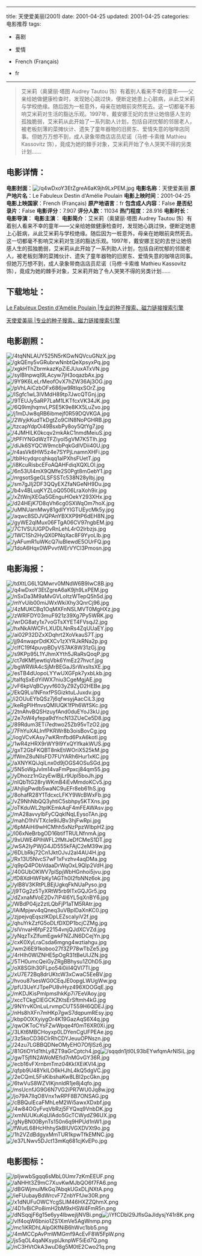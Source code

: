 
---
title: 天使爱美丽(2001)
date: 2001-04-25
updated: 2001-04-25
categories: 电影推荐
tags:
- 喜剧
- 爱情

- French (Français)
- fr
---


> 艾米莉（奥黛丽·塔图 Audrey Tautou 饰）有着别人看来不幸的童年——父亲给她做健康检查时，发现她心跳过快，便断定她患上心脏病，从此艾米莉与学校绝缘。随后因为一桩意外，母亲在她眼前突然死去。这一切都毫不影响艾米莉对生活的豁达乐观。1997年，戴安娜王妃的去世让她倍感人生的孤独脆弱，艾米莉从此开始了一系列助人计划，包括自闭忧郁的邻居老人，被老板刻薄的菜摊伙计、遗失了童年器物的旧房东、爱情失意的咖啡店同事。但她万万想不到，成人录象带商店店员尼诺（马修·卡索维 Mathieu Kassovitz 饰），竟成为她的棘手对象，艾米莉开始了令人哭笑不得的另类计划……

## **电影详情**：

**电影封面**：<img src="https://image.tmdb.org/t/p/w200/q4wDxoY3EtZgreA6aK9jh9LxPEM.jpg" alt="/q4wDxoY3EtZgreA6aK9jh9LxPEM.jpg" title="/q4wDxoY3EtZgreA6aK9jh9LxPEM.jpg">
**电影名称**：天使爱美丽
**原产地片名**：Le Fabuleux Destin d'Amélie Poulain
**电影上映时间**：2001-04-25
**电影上映国家**：French (Français)
**原产地语言**：fr
**包含成人内容**：False
**是否纪录片**：False
**电影评分**：7.907
**评分人数**：11034
**热门程度**：28.916
**电影时长**：
**电影导演**：
**电影主演**：
**电影简介**：艾米莉（奥黛丽·塔图 Audrey Tautou 饰）有着别人看来不幸的童年——父亲给她做健康检查时，发现她心跳过快，便断定她患上心脏病，从此艾米莉与学校绝缘。随后因为一桩意外，母亲在她眼前突然死去。这一切都毫不影响艾米莉对生活的豁达乐观。1997年，戴安娜王妃的去世让她倍感人生的孤独脆弱，艾米莉从此开始了一系列助人计划，包括自闭忧郁的邻居老人，被老板刻薄的菜摊伙计、遗失了童年器物的旧房东、爱情失意的咖啡店同事。但她万万想不到，成人录象带商店店员尼诺（马修·卡索维 Mathieu Kassovitz 饰），竟成为她的棘手对象，艾米莉开始了令人哭笑不得的另类计划……

## **下载地址**：
[Le Fabuleux Destin d'Amélie Poulain |专业的种子搜索、磁力链接搜索引擎](https://movie.amd794.com:2083/?search=Le%20Fabuleux%20Destin%20d%27Am%C3%A9lie%20Poulain&ordering=&mode=match_phrase&page_size=10&page=1)

[天使爱美丽 |专业的种子搜索、磁力链接搜索引擎](https://movie.amd794.com:2083/?search=%E5%A4%A9%E4%BD%BF%E7%88%B1%E7%BE%8E%E4%B8%BD&ordering=&mode=match_phrase&page_size=10&page=1)
 

## **电影剧照**：
<img src="https://image.tmdb.org/t/p/original/4tqNNLAUY525N5rKGwNQVcuGNzX.jpg" alt="/4tqNNLAUY525N5rKGwNQVcuGNzX.jpg" title="/4tqNNLAUY525N5rKGwNQVcuGNzX.jpg"><img src="https://image.tmdb.org/t/p/original/gkQEny5vGRubrwNnbtQeXpsyxPq.jpg" alt="/gkQEny5vGRubrwNnbtQeXpsyxPq.jpg" title="/gkQEny5vGRubrwNnbtQeXpsyxPq.jpg"><img src="https://image.tmdb.org/t/p/original/xgkHThZbrmkazKpZiEJUuxATxVN.jpg" alt="/xgkHThZbrmkazKpZiEJUuxATxVN.jpg" title="/xgkHThZbrmkazKpZiEJUuxATxVN.jpg"><img src="https://image.tmdb.org/t/p/original/sylBlnpwqI9LAcyw7jH3oqazbAx.jpg" alt="/sylBlnpwqI9LAcyw7jH3oqazbAx.jpg" title="/sylBlnpwqI9LAcyw7jH3oqazbAx.jpg"><img src="https://image.tmdb.org/t/p/original/9Y9K6LeLrMeofOvX7hZW36Aj3OG.jpg" alt="/9Y9K6LeLrMeofOvX7hZW36Aj3OG.jpg" title="/9Y9K6LeLrMeofOvX7hZW36Aj3OG.jpg"><img src="https://image.tmdb.org/t/p/original/pVhLAiCzbOFx686jw9RtIqxSOrZ.jpg" alt="/pVhLAiCzbOFx686jw9RtIqxSOrZ.jpg" title="/pVhLAiCzbOFx686jw9RtIqxSOrZ.jpg"><img src="https://image.tmdb.org/t/p/original/lSgfc1wL3IVMdH89tp7JwcQTGnj.jpg" alt="/lSgfc1wL3IVMdH89tp7JwcQTGnj.jpg" title="/lSgfc1wL3IVMdH89tp7JwcQTGnj.jpg"><img src="https://image.tmdb.org/t/p/original/9TEUJy5aRP7LaM1LKTfcxVK34JK.jpg" alt="/9TEUJy5aRP7LaM1LKTfcxVK34JK.jpg" title="/9TEUJy5aRP7LaM1LKTfcxVK34JK.jpg"><img src="https://image.tmdb.org/t/p/original/6Q9imjhqmvLPSE5K9e8KX5LuZvo.jpg" alt="/6Q9imjhqmvLPSE5K9e8KX5LuZvo.jpg" title="/6Q9imjhqmvLPSE5K9e8KX5LuZvo.jpg"><img src="https://image.tmdb.org/t/p/original/j1mDJw8qRB6ibmejf0R59DQVKGA.jpg" alt="/j1mDJw8qRB6ibmejf0R59DQVKGA.jpg" title="/j1mDJw8qRB6ibmejf0R59DQVKGA.jpg"><img src="https://image.tmdb.org/t/p/original/2WyjkKudTkDgtZo9CIN8NoPGHRB.jpg" alt="/2WyjkKudTkDgtZo9CIN8NoPGHRB.jpg" title="/2WyjkKudTkDgtZo9CIN8NoPGHRB.jpg"><img src="https://image.tmdb.org/t/p/original/tzcapYdpOi49BsxbPy8oy5QtYg7.jpg" alt="/tzcapYdpOi49BsxbPy8oy5QtYg7.jpg" title="/tzcapYdpOi49BsxbPy8oy5QtYg7.jpg"><img src="https://image.tmdb.org/t/p/original/4JMHILK0kcqv2mkAkC1nmdMeiuS.jpg" alt="/4JMHILK0kcqv2mkAkC1nmdMeiuS.jpg" title="/4JMHILK0kcqv2mkAkC1nmdMeiuS.jpg"><img src="https://image.tmdb.org/t/p/original/tPFIYNGdWzTFZiyoI5gVM7K5TIh.jpg" alt="/tPFIYNGdWzTFZiyoI5gVM7K5TIh.jpg" title="/tPFIYNGdWzTFZiyoI5gVM7K5TIh.jpg"><img src="https://image.tmdb.org/t/p/original/diJk6SYQCW9mcbPqkGdlVDii40U.jpg" alt="/diJk6SYQCW9mcbPqkGdlVDii40U.jpg" title="/diJk6SYQCW9mcbPqkGdlVDii40U.jpg"><img src="https://image.tmdb.org/t/p/original/r4asVk6HW5z4e7SYPjLnamnXHFi.jpg" alt="/r4asVk6HW5z4e7SYPjLnamnXHFi.jpg" title="/r4asVk6HW5z4e7SYPjLnamnXHFi.jpg"><img src="https://image.tmdb.org/t/p/original/tblHcydqrcqhkqq1alPXhsFUetT.jpg" alt="/tblHcydqrcqhkqq1alPXhsFUetT.jpg" title="/tblHcydqrcqhkqq1alPXhsFUetT.jpg"><img src="https://image.tmdb.org/t/p/original/i8KcuRisbcEFoAQAHFdiqXQXLOl.jpg" alt="/i8KcuRisbcEFoAQAHFdiqXQXLOl.jpg" title="/i8KcuRisbcEFoAQAHFdiqXQXLOl.jpg"><img src="https://image.tmdb.org/t/p/original/6n53UI4mX9QMfe2S0Pgt8mGebY1.jpg" alt="/6n53UI4mX9QMfe2S0Pgt8mGebY1.jpg" title="/6n53UI4mX9QMfe2S0Pgt8mGebY1.jpg"><img src="https://image.tmdb.org/t/p/original/nrgsotSgeGLSFSSTc538N28yIbj.jpg" alt="/nrgsotSgeGLSFSSTc538N28yIbj.jpg" title="/nrgsotSgeGLSFSSTc538N28yIbj.jpg"><img src="https://image.tmdb.org/t/p/original/sm7gJIj2DF3QQyEXZfaNGeNH9Du.jpg" alt="/sm7gJIj2DF3QQyEXZfaNGeNH9Du.jpg" title="/sm7gJIj2DF3QQyEXZfaNGeNH9Du.jpg"><img src="https://image.tmdb.org/t/p/original/b4v4BLuqKYZLoQ0506LraXoh9ir.jpg" alt="/b4v4BLuqKYZLoQ0506LraXoh9ir.jpg" title="/b4v4BLuqKYZLoQ0506LraXoh9ir.jpg"><img src="https://image.tmdb.org/t/p/original/xZtWnjXEGa5GEnguHOekY293XHx.jpg" alt="/xZtWnjXEGa5GEnguHOekY293XHx.jpg" title="/xZtWnjXEGa5GEnguHOekY293XHx.jpg"><img src="https://image.tmdb.org/t/p/original/d24HEjK7D8qVh6cg0SXWqOm7hoX.jpg" alt="/d24HEjK7D8qVh6cg0SXWqOm7hoX.jpg" title="/d24HEjK7D8qVh6cg0SXWqOm7hoX.jpg"><img src="https://image.tmdb.org/t/p/original/uMNUamMwy81gdlYYIGTUEycMk5y.jpg" alt="/uMNUamMwy81gdlYYIGTUEycMk5y.jpg" title="/uMNUamMwy81gdlYYIGTUEycMk5y.jpg"><img src="https://image.tmdb.org/t/p/original/aqwc8SDJVQPAnYBXXP9tP6dEH8N.jpg" alt="/aqwc8SDJVQPAnYBXXP9tP6dEH8N.jpg" title="/aqwc8SDJVQPAnYBXXP9tP6dEH8N.jpg"><img src="https://image.tmdb.org/t/p/original/gyWE2qIMux06FTgA06CV97ngbEM.jpg" alt="/gyWE2qIMux06FTgA06CV97ngbEM.jpg" title="/gyWE2qIMux06FTgA06CV97ngbEM.jpg"><img src="https://image.tmdb.org/t/p/original/7C1VSUUGPDvRnLehL4rO2lrbzjs.jpg" alt="/7C1VSUUGPDvRnLehL4rO2lrbzjs.jpg" title="/7C1VSUUGPDvRnLehL4rO2lrbzjs.jpg"><img src="https://image.tmdb.org/t/p/original/1WC1Sh2HyQX0PNqXac8F9YyoLlb.jpg" alt="/1WC1Sh2HyQX0PNqXac8F9YyoLlb.jpg" title="/1WC1Sh2HyQX0PNqXac8F9YyoLlb.jpg"><img src="https://image.tmdb.org/t/p/original/yAFumR1uWKcQ7iuBIewdE5OUrFQ.jpg" alt="/yAFumR1uWKcQ7iuBIewdE5OUrFQ.jpg" title="/yAFumR1uWKcQ7iuBIewdE5OUrFQ.jpg"><img src="https://image.tmdb.org/t/p/original/1doA6Hqx0WPvvtWErVYCl3Pmosn.jpg" alt="/1doA6Hqx0WPvvtWErVYCl3Pmosn.jpg" title="/1doA6Hqx0WPvvtWErVYCl3Pmosn.jpg">

## **电影海报**：
<img src="https://image.tmdb.org/t/p/original/tdXtLG6L1QMwrv0MNdW6B9IwC8B.jpg" alt="/tdXtLG6L1QMwrv0MNdW6B9IwC8B.jpg" title="/tdXtLG6L1QMwrv0MNdW6B9IwC8B.jpg"><img src="https://image.tmdb.org/t/p/original/q4wDxoY3EtZgreA6aK9jh9LxPEM.jpg" alt="/q4wDxoY3EtZgreA6aK9jh9LxPEM.jpg" title="/q4wDxoY3EtZgreA6aK9jh9LxPEM.jpg"><img src="https://image.tmdb.org/t/p/original/nSxDa3M9aMvGVLoItzWTepQ5h5d.jpg" alt="/nSxDa3M9aMvGVLoItzWTepQ5h5d.jpg" title="/nSxDa3M9aMvGVLoItzWTepQ5h5d.jpg"><img src="https://image.tmdb.org/t/p/original/mYvUib00miJWxWkiXhy3QnrCj96.jpg" alt="/mYvUib00miJWxWkiXhy3QnrCj96.jpg" title="/mYvUib00miJWxWkiXhy3QnrCj96.jpg"><img src="https://image.tmdb.org/t/p/original/4zMUKCBq1OqMXFnNSLMVT0MgHXz.jpg" alt="/4zMUKCBq1OqMXFnNSLMVT0MgHXz.jpg" title="/4zMUKCBq1OqMXFnNSLMVT0MgHXz.jpg"><img src="https://image.tmdb.org/t/p/original/zWRlFDY03muF921z39Xg7Py5WRK.jpg" alt="/zWRlFDY03muF921z39Xg7Py5WRK.jpg" title="/zWRlFDY03muF921z39Xg7Py5WRK.jpg"><img src="https://image.tmdb.org/t/p/original/wrDG8aty1x7voGTsXYET4FVsqJ2.jpg" alt="/wrDG8aty1x7voGTsXYET4FVsqJ2.jpg" title="/wrDG8aty1x7voGTsXYET4FVsqJ2.jpg"><img src="https://image.tmdb.org/t/p/original/hxNkAlWCFrLXUDLNnRs4ZqUUaEY.jpg" alt="/hxNkAlWCFrLXUDLNnRs4ZqUUaEY.jpg" title="/hxNkAlWCFrLXUDLNnRs4ZqUUaEY.jpg"><img src="https://image.tmdb.org/t/p/original/ai02P32DZxXDqhrt2XoVkauS7T.jpg" alt="/ai02P32DZxXDqhrt2XoVkauS7T.jpg" title="/ai02P32DZxXDqhrt2XoVkauS7T.jpg"><img src="https://image.tmdb.org/t/p/original/jj94nwaprDdKXCv1zXYRJkRNa2p.jpg" alt="/jj94nwaprDdKXCv1zXYRJkRNa2p.jpg" title="/jj94nwaprDdKXCv1zXYRJkRNa2p.jpg"><img src="https://image.tmdb.org/t/p/original/cIfC19f4puvpBDyVS7AK8W31zGj.jpg" alt="/cIfC19f4puvpBDyVS7AK8W31zGj.jpg" title="/cIfC19f4puvpBDyVS7AK8W31zGj.jpg"><img src="https://image.tmdb.org/t/p/original/s9KPp95L1YJhmXYth5JRaRsQoqP.jpg" alt="/s9KPp95L1YJhmXYth5JRaRsQoqP.jpg" title="/s9KPp95L1YJhmXYth5JRaRsQoqP.jpg"><img src="https://image.tmdb.org/t/p/original/ct7dKMfjewtlqVbk6YmEz27hvcf.jpg" alt="/ct7dKMfjewtlqVbk6YmEz27hvcf.jpg" title="/ct7dKMfjewtlqVbk6YmEz27hvcf.jpg"><img src="https://image.tmdb.org/t/p/original/bgWRWA4cSjMrBEGaJSrWxsItsXE.jpg" alt="/bgWRWA4cSjMrBEGaJSrWxsItsXE.jpg" title="/bgWRWA4cSjMrBEGaJSrWxsItsXE.jpg"><img src="https://image.tmdb.org/t/p/original/esTB4dUopoLYYwUXGFpk7yxbLkb.jpg" alt="/esTB4dUopoLYYwUXGFpk7yxbLkb.jpg" title="/esTB4dUopoLYYwUXGFpk7yxbLkb.jpg"><img src="https://image.tmdb.org/t/p/original/taIfqSxEdYiIWX7niu3CgeMgjAE.jpg" alt="/taIfqSxEdYiIWX7niu3CgeMgjAE.jpg" title="/taIfqSxEdYiIWX7niu3CgeMgjAE.jpg"><img src="https://image.tmdb.org/t/p/original/vF6kpVqBCyyvf603yZ9ZyD2HEBe.jpg" alt="/vF6kpVqBCyyvf603yZ9ZyD2HEBe.jpg" title="/vF6kpVqBCyyvf603yZ9ZyD2HEBe.jpg"><img src="https://image.tmdb.org/t/p/original/EkQ9Lu1NFnxfPSGizktuLJuxdv.jpg" alt="/EkQ9Lu1NFnxfPSGizktuLJuxdv.jpg" title="/EkQ9Lu1NFnxfPSGizktuLJuxdv.jpg"><img src="https://image.tmdb.org/t/p/original/i2OUuEYbQSz7j6qfwsyjAacCiL3.jpg" alt="/i2OUuEYbQSz7j6qfwsyjAacCiL3.jpg" title="/i2OUuEYbQSz7j6qfwsyjAacCiL3.jpg"><img src="https://image.tmdb.org/t/p/original/keRgPIHfnvsQMIUQK1fPh6WfSKc.jpg" alt="/keRgPIHfnvsQMIUQK1fPh6WfSKc.jpg" title="/keRgPIHfnvsQMIUQK1fPh6WfSKc.jpg"><img src="https://image.tmdb.org/t/p/original/2tnAhvBQSHzuyfAnd0duEYoJ3kU.jpg" alt="/2tnAhvBQSHzuyfAnd0duEYoJ3kU.jpg" title="/2tnAhvBQSHzuyfAnd0duEYoJ3kU.jpg"><img src="https://image.tmdb.org/t/p/original/2e7oW4yfepa9dYncN13ZUeCe5D8.jpg" alt="/2e7oW4yfepa9dYncN13ZUeCe5D8.jpg" title="/2e7oW4yfepa9dYncN13ZUeCe5D8.jpg"><img src="https://image.tmdb.org/t/p/original/89Rdum3ETi7edtwo25Zb95vTzO2.jpg" alt="/89Rdum3ETi7edtwo25Zb95vTzO2.jpg" title="/89Rdum3ETi7edtwo25Zb95vTzO2.jpg"><img src="https://image.tmdb.org/t/p/original/7FhYuXALInfPKRWr8b3oisBovCg.jpg" alt="/7FhYuXALInfPKRWr8b3oisBovCg.jpg" title="/7FhYuXALInfPKRWr8b3oisBovCg.jpg"><img src="https://image.tmdb.org/t/p/original/iogVCvKAsy7wKRmfbd6PxA6kotl.jpg" alt="/iogVCvKAsy7wKRmfbd6PxA6kotl.jpg" title="/iogVCvKAsy7wKRmfbd6PxA6kotl.jpg"><img src="https://image.tmdb.org/t/p/original/1wR4zHRX9rWY9l9YxQYlfkakWUS.jpg" alt="/1wR4zHRX9rWY9l9YxQYlfkakWUS.jpg" title="/1wR4zHRX9rWY9l9YxQYlfkakWUS.jpg"><img src="https://image.tmdb.org/t/p/original/gxT2GbFKQBT8nkEtiWOriX525kM.jpg" alt="/gxT2GbFKQBT8nkEtiWOriX525kM.jpg" title="/gxT2GbFKQBT8nkEtiWOriX525kM.jpg"><img src="https://image.tmdb.org/t/p/original/fWmZ8uNllsFD7FUYARh6Hur1xKC.jpg" alt="/fWmZ8uNllsFD7FUYARh6Hur1xKC.jpg" title="/fWmZ8uNllsFD7FUYARh6Hur1xKC.jpg"><img src="https://image.tmdb.org/t/p/original/aXNYKQiJqiLnx0d9jOGS4OSuSGd.jpg" alt="/aXNYKQiJqiLnx0d9jOGS4OSuSGd.jpg" title="/aXNYKQiJqiLnx0d9jOGS4OSuSGd.jpg"><img src="https://image.tmdb.org/t/p/original/5N5oWgJvIm14vaFmPpxcj84qm55.jpg" alt="/5N5oWgJvIm14vaFmPpxcj84qm55.jpg" title="/5N5oWgJvIm14vaFmPpxcj84qm55.jpg"><img src="https://image.tmdb.org/t/p/original/yDhozz1nGzyEwIBjLr9Upl5boJh.jpg" alt="/yDhozz1nGzyEwIBjLr9Upl5boJh.jpg" title="/yDhozz1nGzyEwIBjLr9Upl5boJh.jpg"><img src="https://image.tmdb.org/t/p/original/nIQbTtG28ryWKmB4iEvMmdoKCv5.jpg" alt="/nIQbTtG28ryWKmB4iEvMmdoKCv5.jpg" title="/nIQbTtG28ryWKmB4iEvMmdoKCv5.jpg"><img src="https://image.tmdb.org/t/p/original/AhjligPwdb5waNC9uEFr8eb61hS.jpg" alt="/AhjligPwdb5waNC9uEFr8eb61hS.jpg" title="/AhjligPwdb5waNC9uEFr8eb61hS.jpg"><img src="https://image.tmdb.org/t/p/original/8ohafR28Y1TdcxcLFKY9WcBWxFb.jpg" alt="/8ohafR28Y1TdcxcLFKY9WcBWxFb.jpg" title="/8ohafR28Y1TdcxcLFKY9WcBWxFb.jpg"><img src="https://image.tmdb.org/t/p/original/vZ9NhNbQQ3yhtiC5sbhpy5KTXns.jpg" alt="/vZ9NhNbQQ3yhtiC5sbhpy5KTXns.jpg" title="/vZ9NhNbQQ3yhtiC5sbhpy5KTXns.jpg"><img src="https://image.tmdb.org/t/p/original/oTKduWL2tpIKEmkAqF4mFEAWAsv.jpg" alt="/oTKduWL2tpIKEmkAqF4mFEAWAsv.jpg" title="/oTKduWL2tpIKEmkAqF4mFEAWAsv.jpg"><img src="https://image.tmdb.org/t/p/original/mA28avvylbFyCQqklNqLEysoTAn.jpg" alt="/mA28avvylbFyCQqklNqLEysoTAn.jpg" title="/mA28avvylbFyCQqklNqLEysoTAn.jpg"><img src="https://image.tmdb.org/t/p/original/mahD1hIVTXcIe9ilJBv3hjFwRpi.jpg" alt="/mahD1hIVTXcIe9ilJBv3hjFwRpi.jpg" title="/mahD1hIVTXcIe9ilJBv3hjFwRpi.jpg"><img src="https://image.tmdb.org/t/p/original/6pMAiHi9wHCMhh5xNzPpzWIbpH2.jpg" alt="/6pMAiHi9wHCMhh5xNzPpzWIbpH2.jpg" title="/6pMAiHi9wHCMhh5xNzPpzWIbpH2.jpg"><img src="https://image.tmdb.org/t/p/original/l06xNeBrbgOD16btifTRULNfnmA.jpg" alt="/l06xNeBrbgOD16btifTRULNfnmA.jpg" title="/l06xNeBrbgOD16btifTRULNfnmA.jpg"><img src="https://image.tmdb.org/t/p/original/9xUWE4PIhWFL2fMtJeDfCMeS1DT.jpg" alt="/9xUWE4PIhWFL2fMtJeDfCMeS1DT.jpg" title="/9xUWE4PIhWFL2fMtJeDfCMeS1DT.jpg"><img src="https://image.tmdb.org/t/p/original/wSA2IyPWjG4JD555kFAjC2eM39w.jpg" alt="/wSA2IyPWjG4JD555kFAjC2eM39w.jpg" title="/wSA2IyPWjG4JD555kFAjC2eM39w.jpg"><img src="https://image.tmdb.org/t/p/original/6DLbRkj72Cn1JktOJvJ2aI4AU4H.jpg" alt="/6DLbRkj72Cn1JktOJvJ2aI4AU4H.jpg" title="/6DLbRkj72Cn1JktOJvJ2aI4AU4H.jpg"><img src="https://image.tmdb.org/t/p/original/Rx13U5NvcS7wF1xFvzhv4aqDMa.jpg" alt="/Rx13U5NvcS7wF1xFvzhv4aqDMa.jpg" title="/Rx13U5NvcS7wF1xFvzhv4aqDMa.jpg"><img src="https://image.tmdb.org/t/p/original/q9pQ4PObVdaaDrWqOxL9QIp2VdH.jpg" alt="/q9pQ4PObVdaaDrWqOxL9QIp2VdH.jpg" title="/q9pQ4PObVdaaDrWqOxL9QIp2VdH.jpg"><img src="https://image.tmdb.org/t/p/original/40GUbOKWV7plSpjWbHGnhoi5jvu.jpg" alt="/40GUbOKWV7plSpjWbHGnhoi5jvu.jpg" title="/40GUbOKWV7plSpjWbHGnhoi5jvu.jpg"><img src="https://image.tmdb.org/t/p/original/fD8XdHWFbKy1AGTh0I2fbNNz6ok.jpg" alt="/fD8XdHWFbKy1AGTh0I2fbNNz6ok.jpg" title="/fD8XdHWFbKy1AGTh0I2fbNNz6ok.jpg"><img src="https://image.tmdb.org/t/p/original/ylB8V3KRtPLBEjUgkqFkNUaPyso.jpg" alt="/ylB8V3KRtPLBEjUgkqFkNUaPyso.jpg" title="/ylB8V3KRtPLBEjUgkqFkNUaPyso.jpg"><img src="https://image.tmdb.org/t/p/original/j9TGg2z5TyXRtW5rb9lTxGQJGr5.jpg" alt="/j9TGg2z5TyXRtW5rb9lTxGQJGr5.jpg" title="/j9TGg2z5TyXRtW5rb9lTxGQJGr5.jpg"><img src="https://image.tmdb.org/t/p/original/dZxnaMVoE2Dv7IP4l6YL5qXnBY6.jpg" alt="/dZxnaMVoE2Dv7IP4l6YL5qXnBY6.jpg" title="/dZxnaMVoE2Dv7IP4l6YL5qXnBY6.jpg"><img src="https://image.tmdb.org/t/p/original/WBdP04jz2ztLQbFjP1aTM5RAtr.jpg" alt="/WBdP04jz2ztLQbFjP1aTM5RAtr.jpg" title="/WBdP04jz2ztLQbFjP1aTM5RAtr.jpg"><img src="https://image.tmdb.org/t/p/original/lAiMpjwv4qQneq3uVBpIDaXnKC0.jpg" alt="/lAiMpjwv4qQneq3uVBpIDaXnKC0.jpg" title="/lAiMpjwv4qQneq3uVBpIDaXnKC0.jpg"><img src="https://image.tmdb.org/t/p/original/zjpejvqEqszIKDpLEZscalyiV2f.jpg" alt="/zjpejvqEqszIKDpLEZscalyiV2f.jpg" title="/zjpejvqEqszIKDpLEZscalyiV2f.jpg"><img src="https://image.tmdb.org/t/p/original/qhuYrkZzfG5oDLfDXDP1bcjCZMg.jpg" alt="/qhuYrkZzfG5oDLfDXDP1bcjCZMg.jpg" title="/qhuYrkZzfG5oDLfDXDP1bcjCZMg.jpg"><img src="https://image.tmdb.org/t/p/original/slVnvaH6fpF22154vnjQJdXCVZd.jpg" alt="/slVnvaH6fpF22154vnjQJdXCVZd.jpg" title="/slVnvaH6fpF22154vnjQJdXCVZd.jpg"><img src="https://image.tmdb.org/t/p/original/yNqzTxZlfumEgwkFNZJN6DCejYn.jpg" alt="/yNqzTxZlfumEgwkFNZJN6DCejYn.jpg" title="/yNqzTxZlfumEgwkFNZJN6DCejYn.jpg"><img src="https://image.tmdb.org/t/p/original/cxK0XyLraCsda6mgng4wztiahgu.jpg" alt="/cxK0XyLraCsda6mgng4wztiahgu.jpg" title="/cxK0XyLraCsda6mgng4wztiahgu.jpg"><img src="https://image.tmdb.org/t/p/original/wm2i6E91koboo27f3ZP78wTbZe5.jpg" alt="/wm2i6E91koboo27f3ZP78wTbZe5.jpg" title="/wm2i6E91koboo27f3ZP78wTbZe5.jpg"><img src="https://image.tmdb.org/t/p/original/4rHIh0WlZNHE5pOgR31tBeUlJZN.jpg" alt="/4rHIh0WlZNHE5pOgR31tBeUlJZN.jpg" title="/4rHIh0WlZNHE5pOgR31tBeUlJZN.jpg"><img src="https://image.tmdb.org/t/p/original/5TH0umcQeiGyZRgBBhysu1ZOhD5.jpg" alt="/5TH0umcQeiGyZRgBBhysu1ZOhD5.jpg" title="/5TH0umcQeiGyZRgBBhysu1ZOhD5.jpg"><img src="https://image.tmdb.org/t/p/original/oX8SGIh30FLpo54i0iiI4QVl7Tl.jpg" alt="/oX8SGIh30FLpo54i0iiI4QVl7Tl.jpg" title="/oX8SGIh30FLpo54i0iiI4QVl7Tl.jpg"><img src="https://image.tmdb.org/t/p/original/xU7E72Bq8drUKtcW3xCwaC5EeBV.jpg" alt="/xU7E72Bq8drUKtcW3xCwaC5EeBV.jpg" title="/xU7E72Bq8drUKtcW3xCwaC5EeBV.jpg"><img src="https://image.tmdb.org/t/p/original/hvou87sesWG0CEqJE0opgLWUgWw.jpg" alt="/hvou87sesWG0CEqJE0opgLWUgWw.jpg" title="/hvou87sesWG0CEqJE0opgLWUgWw.jpg"><img src="https://image.tmdb.org/t/p/original/pfU3UeYJTpePU8vHyz496XOOGqE.jpg" alt="/pfU3UeYJTpePU8vHyz496XOOGqE.jpg" title="/pfU3UeYJTpePU8vHyz496XOOGqE.jpg"><img src="https://image.tmdb.org/t/p/original/mKDJKisPmlpmslhkKp7i7EeVAoy.jpg" alt="/mKDJKisPmlpmslhkKp7i7EeVAoy.jpg" title="/mKDJKisPmlpmslhkKp7i7EeVAoy.jpg"><img src="https://image.tmdb.org/t/p/original/xccTCkgCIEGCKZKtsErSftmh4kG.jpg" alt="/xccTCkgCIEGCKZKtsErSftmh4kG.jpg" title="/xccTCkgCIEGCKZKtsErSftmh4kG.jpg"><img src="https://image.tmdb.org/t/p/original/9NYrvKOnLuLrvmpCUT559H6QDEJ.jpg" alt="/9NYrvKOnLuLrvmpCUT559H6QDEJ.jpg" title="/9NYrvKOnLuLrvmpCUT559H6QDEJ.jpg"><img src="https://image.tmdb.org/t/p/original/nHs8hXFn7mHKp7gwS7dqpumREsy.jpg" alt="/nHs8hXFn7mHKp7gwS7dqpumREsy.jpg" title="/nHs8hXFn7mHKp7gwS7dqpumREsy.jpg"><img src="https://image.tmdb.org/t/p/original/kbp0OXXyiygOr4K19GazAqS6X4q.jpg" alt="/kbp0OXXyiygOr4K19GazAqS6X4q.jpg" title="/kbp0OXXyiygOr4K19GazAqS6X4q.jpg"><img src="https://image.tmdb.org/t/p/original/qwOKToCYsFZwWpqe4f0mT6XR0Xi.jpg" alt="/qwOKToCYsFZwWpqe4f0mT6XR0Xi.jpg" title="/qwOKToCYsFZwWpqe4f0mT6XR0Xi.jpg"><img src="https://image.tmdb.org/t/p/original/3LKt6MBCHoyxp0LDYenCgUFPEAe.jpg" alt="/3LKt6MBCHoyxp0LDYenCgUFPEAe.jpg" title="/3LKt6MBCHoyxp0LDYenCgUFPEAe.jpg"><img src="https://image.tmdb.org/t/p/original/3z5koCD36CIrRhCDYJeuuOPNszn.jpg" alt="/3z5koCD36CIrRhCDYJeuuOPNszn.jpg" title="/3z5koCD36CIrRhCDYJeuuOPNszn.jpg"><img src="https://image.tmdb.org/t/p/original/24zu7LGBBQDNeOMyEHO7OfjlSz6.jpg" alt="/24zu7LGBBQDNeOMyEHO7OfjlSz6.jpg" title="/24zu7LGBBQDNeOMyEHO7OfjlSz6.jpg"><img src="https://image.tmdb.org/t/p/original/81GtiOYId1thLy8ZT9aGrCptch4.jpg" alt="/81GtiOYId1thLy8ZT9aGrCptch4.jpg" title="/81GtiOYId1thLy8ZT9aGrCptch4.jpg"><img src="https://image.tmdb.org/t/p/original/sqqdn1jtl0L93bEYwfqmArNlSiL.jpg" alt="/sqqdn1jtl0L93bEYwfqmArNlSiL.jpg" title="/sqqdn1jtl0L93bEYwfqmArNlSiL.jpg"><img src="https://image.tmdb.org/t/p/original/gwT5jflN2AWoMEfid7nMGvGY36R.jpg" alt="/gwT5jflN2AWoMEfid7nMGvGY36R.jpg" title="/gwT5jflN2AWoMEfid7nMGvGY36R.jpg"><img src="https://image.tmdb.org/t/p/original/ecb16vFXrnbmTmz04KkIXEiKVI4.jpg" alt="/ecb16vFXrnbmTmz04KkIXEiKVI4.jpg" title="/ecb16vFXrnbmTmz04KkIXEiKVI4.jpg"><img src="https://image.tmdb.org/t/p/original/qfpb9U48YkILO6kHJhL4kQ5dgVC.jpg" alt="/qfpb9U48YkILO6kHJhL4kQ5dgVC.jpg" title="/qfpb9U48YkILO6kHJhL4kQ5dgVC.jpg"><img src="https://image.tmdb.org/t/p/original/2eCQmL5FsKibshaKw8LBI2pcGkn.jpg" alt="/2eCQmL5FsKibshaKw8LBI2pcGkn.jpg" title="/2eCQmL5FsKibshaKw8LBI2pcGkn.jpg"><img src="https://image.tmdb.org/t/p/original/6twVuS8WZVIKjnnldR1je8j4qfo.jpg" alt="/6twVuS8WZVIKjnnldR1je8j4qfo.jpg" title="/6twVuS8WZVIKjnnldR1je8j4qfo.jpg"><img src="https://image.tmdb.org/t/p/original/msUcnfJG9G6N7VG2iPR7WU0Jq8w.jpg" alt="/msUcnfJG9G6N7VG2iPR7WU0Jq8w.jpg" title="/msUcnfJG9G6N7VG2iPR7WU0Jq8w.jpg"><img src="https://image.tmdb.org/t/p/original/jo79A7lIqO8Vnx1wRPF8B7ONSAG.jpg" alt="/jo79A7lIqO8Vnx1wRPF8B7ONSAG.jpg" title="/jo79A7lIqO8Vnx1wRPF8B7ONSAG.jpg"><img src="https://image.tmdb.org/t/p/original/cBBQulEcaFMhLeM2Wi5awxXDxbf.jpg" alt="/cBBQulEcaFMhLeM2Wi5awxXDxbf.jpg" title="/cBBQulEcaFMhLeM2Wi5awxXDxbf.jpg"><img src="https://image.tmdb.org/t/p/original/4w84OGyFvqVbRzj5FYQxq9VnbDK.jpg" alt="/4w84OGyFvqVbRzj5FYQxq9VnbDK.jpg" title="/4w84OGyFvqVbRzj5FYQxq9VnbDK.jpg"><img src="https://image.tmdb.org/t/p/original/xmNUUKuKqUlAdo5GcTCWydZ96UX.jpg" alt="/xmNUUKuKqUlAdo5GcTCWydZ96UX.jpg" title="/xmNUUKuKqUlAdo5GcTCWydZ96UX.jpg"><img src="https://image.tmdb.org/t/p/original/gNyBN00BynTs150n6q9HPUd1nW1.jpg" alt="/gNyBN00BynTs150n6q9HPUd1nW1.jpg" title="/gNyBN00BynTs150n6q9HPUd1nW1.jpg"><img src="https://image.tmdb.org/t/p/original/fWutL68HcHhhySkBlUVGXDVXt9o.jpg" alt="/fWutL68HcHhhySkBlUVGXDVXt9o.jpg" title="/fWutL68HcHhhySkBlUVGXDVXt9o.jpg"><img src="https://image.tmdb.org/t/p/original/1h2VZdBdgyxMmTUR1kpwTfkEMNC.jpg" alt="/1h2VZdBdgyxMmTUR1kpwTfkEMNC.jpg" title="/1h2VZdBdgyxMmTUR1kpwTfkEMNC.jpg"><img src="https://image.tmdb.org/t/p/original/e37LNwv5DJct13mKq681cjKvEPo.jpg" alt="/e37LNwv5DJct13mKq681cjKvEPo.jpg" title="/e37LNwv5DJct13mKq681cjKvEPo.jpg">

## **电影图标**：
<img src="https://image.tmdb.org/t/p/original/pIjwwbSgqq6sMbL0Umr7zKmEEUF.png" alt="/pIjwwbSgqq6sMbL0Umr7zKmEEUF.png" title="/pIjwwbSgqq6sMbL0Umr7zKmEEUF.png"><img src="https://image.tmdb.org/t/p/original/aNHHt3Z9mC7XuvKwMJbQO6f7FA6.png" alt="/aNHHt3Z9mC7XuvKwMJbQO6f7FA6.png" title="/aNHHt3Z9mC7XuvKwMJbQO6f7FA6.png"><img src="https://image.tmdb.org/t/p/original/dBGWjmuiMkGq7AbqkUGxDLjNXtA.png" alt="/dBGWjmuiMkGq7AbqkUGxDLjNXtA.png" title="/dBGWjmuiMkGq7AbqkUGxDLjNXtA.png"><img src="https://image.tmdb.org/t/p/original/ieFUubayBdWrcvF7ZnbYFfJw30R.png" alt="/ieFUubayBdWrcvF7ZnbYFfJw30R.png" title="/ieFUubayBdWrcvF7ZnbYFfJw30R.png"><img src="https://image.tmdb.org/t/p/original/x1dNUFuOWCYcgSLIM46HXZZQhmX.png" alt="/x1dNUFuOWCYcgSLIM46HXZZQhmX.png" title="/x1dNUFuOWCYcgSLIM46HXZZQhmX.png"><img src="https://image.tmdb.org/t/p/original/4D1vBiCPo8imH2bM9xHSW4FmR5n.png" alt="/4D1vBiCPo8imH2bM9xHSW4FmR5n.png" title="/4D1vBiCPo8imH2bM9xHSW4FmR5n.png"><img src="https://image.tmdb.org/t/p/original/dNSqqjF6g15e6yy4lbwejljNVBi.png" alt="/dNSqqjF6g15e6yy4lbwejljNVBi.png" title="/dNSqqjF6g15e6yy4lbwejljNVBi.png"><img src="https://image.tmdb.org/t/p/original/iYfCDbl29JflsGaJIdysjY41r8K.png" alt="/iYfCDbl29JflsGaJIdysjY41r8K.png" title="/iYfCDbl29JflsGaJIdysjY41r8K.png"><img src="https://image.tmdb.org/t/p/original/vIf4oqW6bnio1ZS1XmVe5AgWnmp.png" alt="/vIf4oqW6bnio1ZS1XmVe5AgWnmp.png" title="/vIf4oqW6bnio1ZS1XmVe5AgWnmp.png"><img src="https://image.tmdb.org/t/p/original/mc1iKRDhLAlpGKfNiB6hWvc1bb5.png" alt="/mc1iKRDhLAlpGKfNiB6hWvc1bb5.png" title="/mc1iKRDhLAlpGKfNiB6hWvc1bb5.png"><img src="https://image.tmdb.org/t/p/original/4mMCCpAvPmWMGmf9AcEvF8W5FpW.png" alt="/4mMCCpAvPmWMGmf9AcEvF8W5FpW.png" title="/4mMCCpAvPmWMGmf9AcEvF8W5FpW.png"><img src="https://image.tmdb.org/t/p/original/js5qOL4qaNKsyplJknpWF5iEd7Q.png" alt="/js5qOL4qaNKsyplJknpWF5iEd7Q.png" title="/js5qOL4qaNKsyplJknpWF5iEd7Q.png"><img src="https://image.tmdb.org/t/p/original/nC3HVtOkA3wuD8g5M0tE2Cwo21q.png" alt="/nC3HVtOkA3wuD8g5M0tE2Cwo21q.png" title="/nC3HVtOkA3wuD8g5M0tE2Cwo21q.png">
